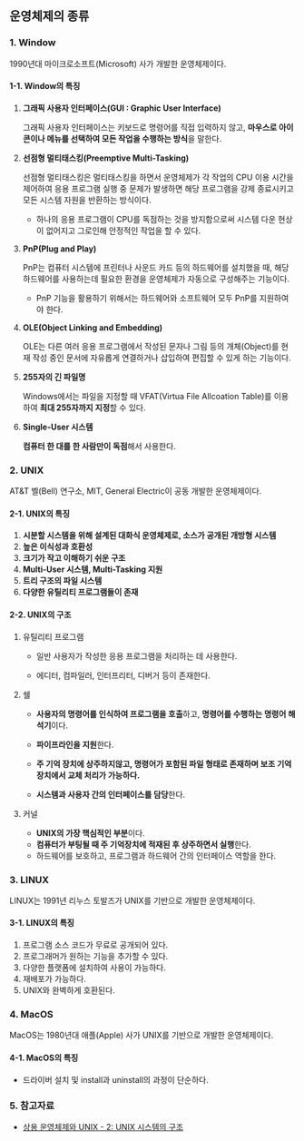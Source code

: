 ## 운영체제의 종류

### 1. Window

1990년대 마이크로소프트(Microsoft) 사가 개발한 운영체제이다.

#### 1-1. Window의 특징

1. **그래픽 사용자 인터페이스(GUI : Graphic User Interface)**

   그래픽 사용자 인터페이스는 키보드로 명령어를 직접 입력하지 않고, **마우스로 아이콘이나 메뉴를 선택하여 모든 작업을 수행하는 방식**을 말한다.

2. **선점형 멀티태스킹(Preemptive Multi-Tasking)**

   선점형 멀티태스킹은 멀티태스킹을 하면서 운영체제가 각 작업의  CPU 이용 시간을 제어하여 응용 프로그램 실행 중 문제가 발생하면 해당 프로그램을 강제 종료시키고 모든 시스템 자원을 반환하는 방식이다.

   - 하나의 응용 프로그램이 CPU를 독점하는 것을 방지함으로써 시스템 다운 현상이 없어지고 그로인해 안정적인 작업을 할 수 있다.

3. **PnP(Plug and Play)**

   PnP는 컴퓨터 시스템에 프린터나 사운드 카드 등의 하드웨어를 설치했을 때, 해당 하드웨어를 사용하는데 필요한 환경을 운영체제가 자동으로 구성해주는 기능이다.

   - PnP 기능을 활용하기 위해서는 하드웨어와 소프트웨어 모두 PnP를 지원하여야 한다.

4. **OLE(Object Linking and Embedding)**

   OLE는 다른 여러 응용 프로그램에서 작성된 문자나 그림 등의 개체(Object)를 현재 작성 중인 문서에 자유롭게 연결하거나 삽입하여 편집할 수 있게 하는 기능이다.

5. **255자의 긴 파일명**

   Windows에서는 파일을 지정할 때 VFAT(Virtua File Allcoation Table)를 이용하여 **최대 255자까지 지정**할 수 있다.

6. **Single-User 시스템**

   **컴퓨터 한 대를 한 사람만이 독점**해서 사용한다.

### 2. UNIX

AT&T 벨(Bell) 연구소, MIT, General Electric이 공동 개발한 운영체제이다.

#### 2-1. UNIX의 특징

1. **시분할 시스템을 위해 설계된 대화식 운영체제로, 소스가 공개된 개방형 시스템**
2. **높은 이식성과 호환성**
3. **크기가 작고 이해하기 쉬운 구조**
4. **Multi-User 시스템, Multi-Tasking 지원**
5. **트리 구조의 파일 시스템**
6. **다양한 유틸리티 프로그램들이 존재**

#### 2-2. UNIX의 구조

1. 유틸리티 프로그램

   - 일반 사용자가 작성한 응용 프로그램을 처리하는 데 사용한다.

   - 에디터, 컴파일러, 인터프리터, 디버거 등이 존재한다.

2. 쉘

   - **사용자의 명령어를 인식하여 프로그램을 호출**하고, **명령어를 수행하는 명령어 해석기**이다.

   - **파이프라인을 지원**한다.

   - **주 기억 장치에 상주하지않고, 명령어가 포함된 파일 형태로 존재하며 보조 기억장치에서 교체 처리가 가능하다.**

   - **시스템과 사용자 간의 인터페이스를 담당**한다.

3. 커널
   - **UNIX의 가장 핵심적인 부분**이다.
   - **컴퓨터가 부팅될 때 주 기억장치에 적재된 후 상주하면서 실행**한다.
   - 하드웨어를 보호하고, 프로그램과 하드웨어 간의 인터페이스 역할을 한다.

### 3. LINUX

LINUX는 1991년 리누스 토발즈가 UNIX를 기반으로 개발한 운영체제이다.

#### 3-1. LINUX의 특징

1. 프로그램 소스 코드가 무료로 공개되어 있다.
2. 프로그래머가 원하는 기능을 추가할 수 있다.
3. 다양한 플랫폼에 설치하여 사용이 가능하다.
4. 재배포가 가능하다.
5. UNIX와 완벽하게 호환된다.

### 4. MacOS

MacOS는 1980년대 애플(Apple) 사가 UNIX를 기반으로 개발한 운영체제이다.

#### 4-1. MacOS의 특징

- 드라이버 설치 및 install과 uninstall의 과정이 단순하다.

### 5. 참고자료

- [상용 운영체제와 UNIX - 2: UNIX 시스템의 구조](http://blog.daum.net/junghunsa/1812)